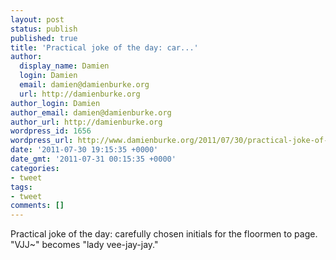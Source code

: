 ```yaml
---
layout: post
status: publish
published: true
title: 'Practical joke of the day: car...'
author:
  display_name: Damien
  login: Damien
  email: damien@damienburke.org
  url: http://damienburke.org
author_login: Damien
author_email: damien@damienburke.org
author_url: http://damienburke.org
wordpress_id: 1656
wordpress_url: http://www.damienburke.org/2011/07/30/practical-joke-of-the-day-car/
date: '2011-07-30 19:15:35 +0000'
date_gmt: '2011-07-31 00:15:35 +0000'
categories:
- tweet
tags:
- tweet
comments: []
---
```

<p>Practical joke of the day: carefully chosen initials for the floormen to page. "VJJ~" becomes "lady vee-jay-jay."</p>
